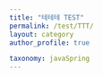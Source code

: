 ```yaml
---
title: "테테테 TEST"
permalink: /test/TTT/
layout: category
author_profile: true

taxonomy: javaSpring
---
```



